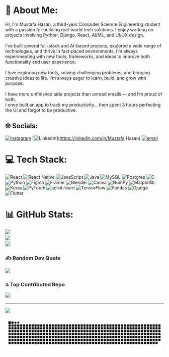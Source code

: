 # 💫 About Me:
Hi, I’m Mustafa Hasan, a third-year Computer Science Engineering student with a passion for building real-world tech solutions. I enjoy working on projects involving Python, Django, React, AI/ML, and UI/UX design.<br><br>I’ve built several full-stack and AI-based projects, explored a wide range of technologies, and thrive in fast-paced environments. I’m always experimenting with new tools, frameworks, and ideas to improve both functionality and user experience.<br><br>I love exploring new tools, solving challenging problems, and bringing creative ideas to life. I'm always eager to learn, build, and grow with purpose.<br><br> I have more unfinished side projects than unread emails — and I’m proud of both.<br> I once built an app to track my productivity… then spent 3 hours perfecting the UI and forgot to be productive.


## 🌐 Socials:
[![Instagram](https://img.shields.io/badge/Instagram-%23E4405F.svg?logo=Instagram&logoColor=white)](https://instagram.com/mustafa03hasan) [![LinkedIn](https://img.shields.io/badge/LinkedIn-%230077B5.svg?logo=linkedin&logoColor=white)](https://linkedin.com/in/Mustafa Hasan) [![email](https://img.shields.io/badge/Email-D14836?logo=gmail&logoColor=white)](mailto:mustafaidrishasan3@gmail.com) 

# 💻 Tech Stack:
![React](https://img.shields.io/badge/react-%2320232a.svg?style=for-the-badge&logo=react&logoColor=%2361DAFB) ![React Native](https://img.shields.io/badge/react_native-%2320232a.svg?style=for-the-badge&logo=react&logoColor=%2361DAFB) ![JavaScript](https://img.shields.io/badge/javascript-%23323330.svg?style=for-the-badge&logo=javascript&logoColor=%23F7DF1E) ![Java](https://img.shields.io/badge/java-%23ED8B00.svg?style=for-the-badge&logo=openjdk&logoColor=white) ![MySQL](https://img.shields.io/badge/mysql-4479A1.svg?style=for-the-badge&logo=mysql&logoColor=white) ![Postgres](https://img.shields.io/badge/postgres-%23316192.svg?style=for-the-badge&logo=postgresql&logoColor=white) ![C](https://img.shields.io/badge/c-%2300599C.svg?style=for-the-badge&logo=c&logoColor=white) ![Python](https://img.shields.io/badge/python-3670A0?style=for-the-badge&logo=python&logoColor=ffdd54) ![Figma](https://img.shields.io/badge/figma-%23F24E1E.svg?style=for-the-badge&logo=figma&logoColor=white) ![Framer](https://img.shields.io/badge/Framer-black?style=for-the-badge&logo=framer&logoColor=blue) ![Blender](https://img.shields.io/badge/blender-%23F5792A.svg?style=for-the-badge&logo=blender&logoColor=white) ![Canva](https://img.shields.io/badge/Canva-%2300C4CC.svg?style=for-the-badge&logo=Canva&logoColor=white) ![NumPy](https://img.shields.io/badge/numpy-%23013243.svg?style=for-the-badge&logo=numpy&logoColor=white) ![Matplotlib](https://img.shields.io/badge/Matplotlib-%23ffffff.svg?style=for-the-badge&logo=Matplotlib&logoColor=black) ![Keras](https://img.shields.io/badge/Keras-%23D00000.svg?style=for-the-badge&logo=Keras&logoColor=white) ![PyTorch](https://img.shields.io/badge/PyTorch-%23EE4C2C.svg?style=for-the-badge&logo=PyTorch&logoColor=white) ![scikit-learn](https://img.shields.io/badge/scikit--learn-%23F7931E.svg?style=for-the-badge&logo=scikit-learn&logoColor=white) ![TensorFlow](https://img.shields.io/badge/TensorFlow-%23FF6F00.svg?style=for-the-badge&logo=TensorFlow&logoColor=white) ![Pandas](https://img.shields.io/badge/pandas-%23150458.svg?style=for-the-badge&logo=pandas&logoColor=white) ![Django](https://img.shields.io/badge/django-%23092E20.svg?style=for-the-badge&logo=django&logoColor=white) ![Flutter](https://img.shields.io/badge/Flutter-%2302569B.svg?style=for-the-badge&logo=Flutter&logoColor=white)
# 📊 GitHub Stats:
![](https://github-readme-stats.vercel.app/api?username=MustafaIdrisHasan&theme=tokyonight&hide_border=false&include_all_commits=false&count_private=false)<br/>
![](https://nirzak-streak-stats.vercel.app/?user=MustafaIdrisHasan&theme=tokyonight&hide_border=false)<br/>
![](https://github-readme-stats.vercel.app/api/top-langs/?username=MustafaIdrisHasan&theme=tokyonight&hide_border=false&include_all_commits=false&count_private=false&layout=compact)

### ✍️ Random Dev Quote
![](https://quotes-github-readme.vercel.app/api?type=horizontal&theme=radical)

### 🔝 Top Contributed Repo
![](https://github-contributor-stats.vercel.app/api?username=MustafaIdrisHasan&limit=5&theme=dark&combine_all_yearly_contributions=true)

---
[![](https://visitcount.itsvg.in/api?id=MustafaIdrisHasan&icon=0&color=0)](https://visitcount.itsvg.in)

<!-- Proudly created with GPRM ( https://gprm.itsvg.in ) -->

<picture>
  <source media="(prefers-color-scheme: dark)" srcset="https://raw.githubusercontent.com/MustafaIdrisHasan/MustafaIdrisHasan/output/github-snake-dark.svg" />
  <source media="(prefers-color-scheme: light)" srcset="https://raw.githubusercontent.com/MustafaIdrisHasan/MustafaIdrisHasan/output/github-snake.svg" />
  <img alt="github-snake" src="https://raw.githubusercontent.com/MustafaIdrisHasan/MustafaIdrisHasan/output/github-snake.svg" />
</picture>
